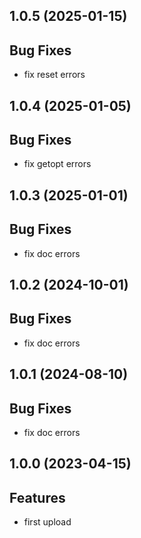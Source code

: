 ## 1.0.5 (2025-01-15)

## Bug Fixes

- fix reset errors

## 1.0.4 (2025-01-05)

## Bug Fixes

- fix getopt errors

## 1.0.3 (2025-01-01)

## Bug Fixes

- fix doc errors

## 1.0.2 (2024-10-01)

## Bug Fixes

- fix doc errors

## 1.0.1 (2024-08-10)

## Bug Fixes

- fix doc errors

## 1.0.0 (2023-04-15)

## Features

- first upload